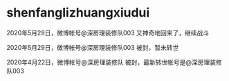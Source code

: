 # shenfanglizhuangxiudui

2020年5月29日，微博帐号@深房理装修队003 又神奇地回来了，继续战斗

2020年5月29日，微博帐号@深房理装修队003 被封，暂未转世

2020年4月22日，微博帐号@深房理装修队 被封，最新转世帐号是@深房理装修队003
